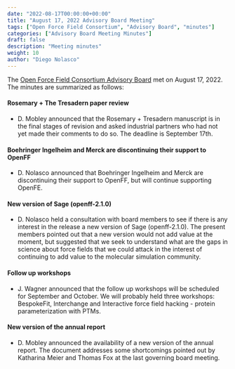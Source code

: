 ```yaml
---
date: "2022-08-17T00:00:00+00:00"
title: "August 17, 2022 Advisory Board Meeting"
tags: ["Open Force Field Consortium", "Advisory Board", "minutes"]
categories: ["Advisory Board Meeting Minutes"]
draft: false
description: "Meeting minutes"
weight: 10
author: "Diego Nolasco"
---
```


The [Open Force Field Consortium Advisory Board](https://openforcefield.org/about/organization/#open-force-field-consortium) met on August 17, 2022.
The minutes are summarized as follows:

#### Rosemary + The Tresadern paper review

* D. Mobley announced that the Rosemary + Tresadern manuscript is in the final stages of revision and asked industrial partners who had not yet made their comments to do so. The deadline is September 17th.

#### Boehringer Ingelheim and Merck are discontinuing their support to OpenFF

* D. Nolasco announced that Boehringer Ingelheim and Merck are discontinuing their support to OpenFF, but will continue supporting OpenFE.

#### New version of Sage (openff-2.1.0)

* D. Nolasco held a consultation with board members to see if there is any interest in the release a new version of Sage (openff-2.1.0). The present members pointed out that a new version would not add value at the moment, but suggested that we seek to understand what are the gaps in science about force fields that we could attack in the interest of continuing to add value to the molecular simulation community.

#### Follow up workshops

* J. Wagner announced that the follow up workshops will be scheduled for September and October. We will probably held three workshops: BespokeFit, Interchange and Interactive force field hacking - protein parameterization with PTMs.

#### New version of the annual report

* D. Mobley announced the availability of a new version of the annual report. The document addresses some shortcomings pointed out by Katharina Meier and Thomas Fox at the last governing board meeting.

